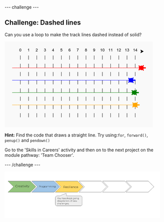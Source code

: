 --- challenge ---
## Challenge: Dashed lines

Can you use a loop to make the track lines dashed instead of solid?

![screenshot](images/race-finished.png)

**Hint:** Find the code that draws a straight line. Try using:`for`, `forward()`, `penup()` and `pendown()`

Go to the 'Skills in Careers' activity and then on to the next project on the module pathway: 'Team Chooser'.


--- /challenge ---

![progress bar](images/p1-3.png)
